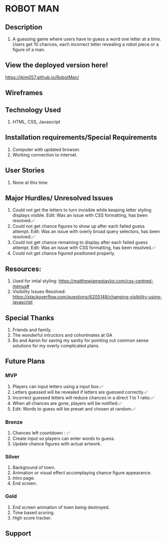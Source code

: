 # ROBOT MAN

## Description

1. A guessing game where users have to guess a word one letter at a time. Users get 10 chances, each incorrect letter revealing a robot piece or a figure of a man.

## View the deployed version here!
https://jkim057.github.io/RobotMan/

## Wireframes

 <!-- 
 An embedded screenshot of the app

 List of the Technologies used ✅
 Installation instructions ✅

 Your User stories – who are your users, what do they want and why?

 Your Wireframes – sketches of major views /  interfaces in your application

 Descriptions of any Unsolved problems or major hurdles you had to overcome -->

## Technology Used
1. HTML, CSS, Javascript

## Installation requirements/Special Requirements
1. Computer with updated browser.
1. Working connection to internet.

## User Stories
1. None at this time.
<!-- Your User stories – who are your users, what do they want and why? -->

## Major Hurdles/ Unresolved Issues
1. Could not get the letters to turn invisible while keeping letter styling displays visible. Edit: Was an issue with CSS formatting, has been resolved.✅
1. Could not get chance figures to show up after each failed guess attempt. Edit: Was an issue with overly broad query selectors, has been resolved.✅
1. Could not get chance remaining to display after each failed guess attempt. Edit: Was an issue with  CSS formatting, has been resolved.✅
1. Could not get chance figured positioned properly.


## Resources:
1. Used for intial styling: https://matthewjamestaylor.com/css-centred-menus#
1. Visibility Issues Resolved: https://stackoverflow.com/questions/6205148/changing-visibility-using-javascript 

## Special Thanks
1. Friends and family.
1. The wonderful intructors and cohortmates at GA
1. Bo and Aaron for saving my sanity for pointing out common sense solutions for my overly complicated plans.


## Future Plans
### MVP
1. Players can input letters using a input box.✅
2. Letters guessed will be revealed if letters are guessed correctly.✅
3. Incorrect guessed letters will reduce chances in a direct 1 to 1 ratio.✅
4. When all chances are gone, players will be notified.✅
5. Edit: Words to guess will be preset and chosen at random.✅
### Bronze
1. Chances left countdown : ✅
1. Create input so players can enter words to guess.
1. Update chance figures with actual artwork.
### Silver
1. Background of town.
1. Animation or visual effect accomplaying chance figure appearance.
1. Intro page.
1. End screen.
### Gold
1. End screen animation of town being destroyed.
1. Time based scoring.
1. High score tracker.

## Support